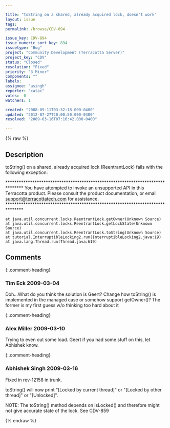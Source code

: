 ```yaml
---

title: "toString on a shared, already acquired lock, doesn't work"
layout: issue
tags: 
permalink: /browse/CDV-894

issue_key: CDV-894
issue_numeric_sort_key: 894
issuetype: "Bug"
project: "Community Development (Terracotta Server)"
project_key: "CDV"
status: "Closed"
resolution: "Fixed"
priority: "3 Minor"
components: ""
labels: 
assignee: "asingh"
reporter: "catac"
votes:  0
watchers: 1

created: "2008-09-11T03:32:18.000-0400"
updated: "2012-07-27T20:00:50.000-0400"
resolved: "2009-03-16T07:16:42.000-0400"

---
```




{% raw %}



## Description

<div markdown="1" class="description">

toString() on a shared, already acquired lock (ReentrantLock) fails with the following exception:

\*\*\*\*\*\*\*\*\*\*\*\*\*\*\*\*\*\*\*\*\*\*\*\*\*\*\*\*\*\*\*\*\*\*\*\*\*\*\*\*\*\*\*\*\*\*\*\*\*\*\*\*\*\*\*\*\*\*\*\*\*\*\*\*\*\*\*\*\*\*\*\*\*\*\*\*\*\*\*
You have attempted to invoke an unsupported API in this Terracotta product. 
Please consult the product documentation, or email support@terracottatech.com for assistance.
\*\*\*\*\*\*\*\*\*\*\*\*\*\*\*\*\*\*\*\*\*\*\*\*\*\*\*\*\*\*\*\*\*\*\*\*\*\*\*\*\*\*\*\*\*\*\*\*\*\*\*\*\*\*\*\*\*\*\*\*\*\*\*\*\*\*\*\*\*\*\*\*\*\*\*\*\*\*\*

	at java.util.concurrent.locks.ReentrantLock.getOwner(Unknown Source)
	at java.util.concurrent.locks.ReentrantLock.getLockState(Unknown Source)
	at java.util.concurrent.locks.ReentrantLock.toString(Unknown Source)
	at tutorial.InterruptibleLocking2.run(InterruptibleLocking2.java:19)
	at java.lang.Thread.run(Thread.java:619)

</div>

## Comments


{:.comment-heading}
### **Tim Eck** <span class="date">2009-03-04</span>

<div markdown="1" class="comment">

Doh...What do you think the solution is Geert? Change how toString() is implemented in the managed case or somehow support getOwner()? The former is my first guess w/o thinking too hard about it

</div>


{:.comment-heading}
### **Alex Miller** <span class="date">2009-03-10</span>

<div markdown="1" class="comment">

Trying to even out some load.  Geert if you had some stuff on this, let Abhishek know.

</div>


{:.comment-heading}
### **Abhishek Singh** <span class="date">2009-03-16</span>

<div markdown="1" class="comment">

Fixed in rev-12158 in trunk.

toString() will now print "[Locked by current thread]" or "[Locked by other thread]" or "[Unlocked]".

NOTE: The toString() method depends on isLocked() and therefore might not give accurate state of the lock. See CDV-859

</div>



{% endraw %}

